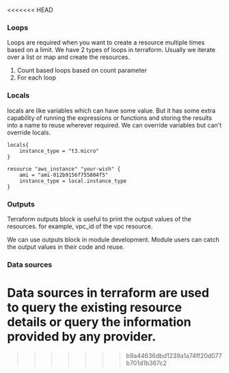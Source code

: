 <<<<<<< HEAD
### Loops

Loops are required when you want to create a resource multiple times based on a limit. We have 2 types of loops in terraform. Usually we iterate over a list or map and create the resources.

1. Count based loops based on count parameter
2. For each loop

### Locals

locals are like variables which can have some value. But it has some extra capability of running the expressions or functions and storing the results into a name to reuse wherever required. We can override variables but can't override locals.

```
locals{
    instance_type = "t3.micro"
}
```
```
resource "aws_instance" "your-wish" {
    ami = "ami-012b9156f755804f5"
    instance_type = local.instance_type
}
```

### Outputs

Terraform outputs block is useful to print the output values of the resources. for example, vpc_id of the vpc resource. <br/>

We can use outputs block in module development. Module users can catch the output values in their code and reuse.

### Data sources

Data sources in terraform are used to query the existing resource details or query the information provided by any provider.
=======

>>>>>>> b9a44636dbd1239a1a74ff20d077b701d1b367c2
